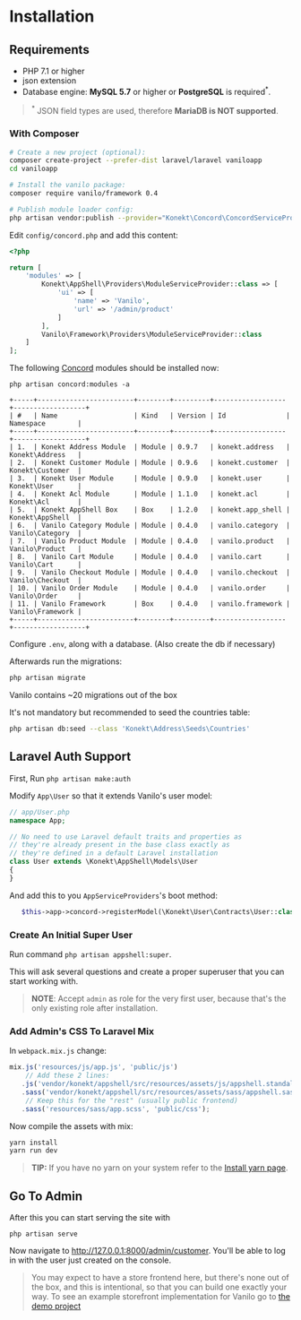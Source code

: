 # Installation

## Requirements

- PHP 7.1 or higher
- json extension
- Database engine: **MySQL 5.7** or higher or **PostgreSQL** is required<sup>*</sup>.

> <sup>*</sup> JSON field types are used, therefore **MariaDB is NOT supported**.

### With Composer

```bash
# Create a new project (optional):
composer create-project --prefer-dist laravel/laravel vaniloapp
cd vaniloapp

# Install the vanilo package:
composer require vanilo/framework 0.4

# Publish module loader config:
php artisan vendor:publish --provider="Konekt\Concord\ConcordServiceProvider" --tag=config
```

Edit `config/concord.php` and add this content:

```php
<?php

return [
    'modules' => [
        Konekt\AppShell\Providers\ModuleServiceProvider::class => [
            'ui' => [
                'name' => 'Vanilo',
                'url' => '/admin/product'
            ]
        ],
        Vanilo\Framework\Providers\ModuleServiceProvider::class
    ]
];
```

The following [Concord](concord.md) modules should be installed now:

`php artisan concord:modules -a`

```
+-----+------------------------+--------+---------+------------------+------------------+
| #   | Name                   | Kind   | Version | Id               | Namespace        |
+-----+------------------------+--------+---------+------------------+------------------+
| 1.  | Konekt Address Module  | Module | 0.9.7   | konekt.address   | Konekt\Address   |
| 2.  | Konekt Customer Module | Module | 0.9.6   | konekt.customer  | Konekt\Customer  |
| 3.  | Konekt User Module     | Module | 0.9.0   | konekt.user      | Konekt\User      |
| 4.  | Konekt Acl Module      | Module | 1.1.0   | konekt.acl       | Konekt\Acl       |
| 5.  | Konekt AppShell Box    | Box    | 1.2.0   | konekt.app_shell | Konekt\AppShell  |
| 6.  | Vanilo Category Module | Module | 0.4.0   | vanilo.category  | Vanilo\Category  |
| 7.  | Vanilo Product Module  | Module | 0.4.0   | vanilo.product   | Vanilo\Product   |
| 8.  | Vanilo Cart Module     | Module | 0.4.0   | vanilo.cart      | Vanilo\Cart      |
| 9.  | Vanilo Checkout Module | Module | 0.4.0   | vanilo.checkout  | Vanilo\Checkout  |
| 10. | Vanilo Order Module    | Module | 0.4.0   | vanilo.order     | Vanilo\Order     |
| 11. | Vanilo Framework       | Box    | 0.4.0   | vanilo.framework | Vanilo\Framework |
+-----+------------------------+--------+---------+------------------+------------------+
```

Configure `.env`, along with a database. (Also create the db if necessary)

Afterwards run the migrations:

```bash
php artisan migrate
```

Vanilo contains ~20 migrations out of the box

It's not mandatory but recommended to seed the countries table:

```bash
php artisan db:seed --class 'Konekt\Address\Seeds\Countries'
```

## Laravel Auth Support

First, Run `php artisan make:auth`

Modify `App\User` so that it extends Vanilo's user model:

```php
// app/User.php
namespace App;

// No need to use Laravel default traits and properties as
// they're already present in the base class exactly as
// they're defined in a default Laravel installation
class User extends \Konekt\AppShell\Models\User
{
}
```

And add this to you `AppServiceProviders`'s boot method:

```php
   $this->app->concord->registerModel(\Konekt\User\Contracts\User::class, \App\User::class);
```

### Create An Initial Super User

Run command `php artisan appshell:super`.

This will ask several questions and create a proper superuser that you can start working with.

> **NOTE**: Accept `admin` as role for the very first user, because that's the only existing role after installation.

### Add Admin's CSS To Laravel Mix

In `webpack.mix.js` change:
```js
mix.js('resources/js/app.js', 'public/js')
    // Add these 2 lines:   
   .js('vendor/konekt/appshell/src/resources/assets/js/appshell.standalone.js', 'public/js/appshell.js')
   .sass('vendor/konekt/appshell/src/resources/assets/sass/appshell.sass', 'public/css')
    // Keep this for the "rest" (usually public frontend)
   .sass('resources/sass/app.scss', 'public/css');
```

Now compile the assets with mix:

```bash
yarn install
yarn run dev
```

> **TIP:** If you have no yarn on your system refer to the [Install yarn page](https://yarnpkg.com/en/docs/install).

## Go To Admin

After this you can start serving the site with

`php artisan serve`

Now navigate to http://127.0.0.1:8000/admin/customer. You'll be able to
log in with the user just created on the console.

> You may expect to have a store frontend here, but there's none out of the box, and this is
> intentional, so that you can build one exactly your way. To see an example storefront
> implementation for Vanilo go to [the demo project](https://github.com/vanilophp/demo)
